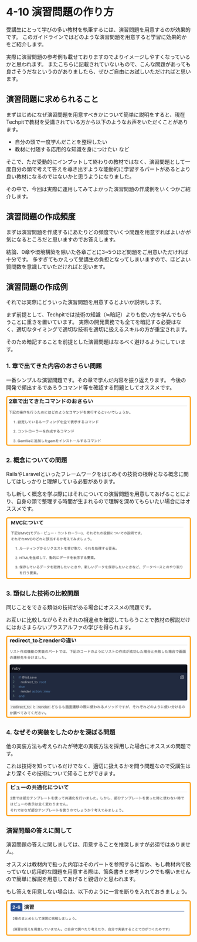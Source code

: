 # 4-10 演習問題の作り方

受講生にとって学びの多い教材を執筆するには、演習問題を用意するのが効果的です。
このガイドラインではどのような演習問題を用意すると学習に効果的かをご紹介します。

実際に演習問題の参考例も載せておりますのでよりイメージしやすくなっているかと思われます。
またこちらに記載されていないもので、こんな問題があっても良さそうだなというのがありましたら、ぜひご自由にお試しいただければと思います。


## 演習問題に求められること

まずはじめになぜ演習問題を用意すべきかについて簡単に説明をすると、現在Techpitで教材を受講されている方から以下のようなお声をいただくことがあります。

- 自分の頭で一度学んだことを整理したい
- 教材に付随する応用的な知識を身につけたい
など

そこで、ただ受動的にインプットして終わりの教材ではなく、演習問題として一度自分の頭で考えて答えを導き出すような能動的に学習するパートがあるとより良い教材になるのではないかと思うようになりました。

その中で、今回は実際に運用してみてよかった演習問題の作成例をいくつかご紹介します。

## 演習問題の作成頻度

まずは演習問題を作成するにあたりどの頻度でいくつ問題を用意すればよいかが気になるところだと思いますのでお答えします。

結論、0章や環境構築を除いた各章ごとに3~5つほど問題をご用意いただければ十分です。
多すぎてもかえって受講生の負担となってしまいますので、ほどよい質問数を意識していただければと思います。

## 演習問題の作成例

それでは実際にどういった演習問題を用意するとよいか説明します。

まず前提として、Techpitでは技術の知識（≒暗記）よりも使い方を学んでもらうことに重きを置いています。
実際の開発業務でも全てを暗記する必要はなく、適切なタイミングで適切な技術を適切に扱えるスキルの方が重宝されます。

そのため暗記することを前提とした演習問題はなるべく避けるようにしています。

### 1. 章で出てきた内容のおさらい問題
一番シンプルな演習問題です。その章で学んだ内容を振り返えります。
今後の開発で頻出するであろうコマンド等を確認する問題としてオススメです。

![](../.gitbook/assets/test-hurikaeri.png)

### 2. 概念についての問題
RailsやLaravelといったフレームワークをはじめその技術の根幹となる概念に関してはしっかりと理解している必要があります。

もし新しく概念を学ぶ際にはそれについての演習問題を用意してあげることにより、自身の頭で整理する時間が生まれるので理解を深めてもらいたい場合にはオススメです。

![](../.gitbook/assets/test-gainen.png)

### 3. 類似した技術の比較問題
同じことをできる類似の技術がある場合にオススメの問題です。

お互いに比較しながらそれぞれの相違点を確認してもらうことで教材の解説だけにはおさまらないプラスアルファの学びを得られます。

![](../.gitbook/assets/test-hikaku.png)

### 4. なぜその実装をしたのかを深ぼる問題
他の実装方法も考えられたが特定の実装方法を採用した場合にオススメの問題です。

これは技術を知っているだけでなく、適切に扱えるかを問う問題なので受講生はより深くその技術について知ることができます。

![](../.gitbook/assets/test-jissoriyuu.png)


### 演習問題の答えに関して

演習問題の答えに関しましては、用意することを推奨しますが必須ではありません。

オススメは教材内で扱った内容はそのパートを参照するに留め、もし教材内で扱っていない応用的な問題を用意する際は、箇条書きと参考リンクでも構いませんので簡単に解説を用意してあげると親切かと思われます。

もし答えを用意しない場合は、以下のように一言を断りを入れておきましょう。

![](../.gitbook/assets/test-noanswer.png)

